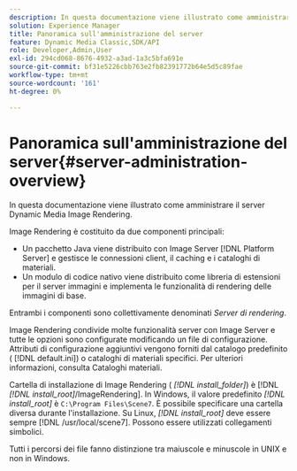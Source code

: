 ```yaml
---
description: In questa documentazione viene illustrato come amministrare il server Dynamic Media Image Rendering.
solution: Experience Manager
title: Panoramica sull'amministrazione del server
feature: Dynamic Media Classic,SDK/API
role: Developer,Admin,User
exl-id: 294cd068-8676-4932-a3ad-1a3c5bfa691e
source-git-commit: bf31e5226cbb763e2fb82391772b64e5d5c89fae
workflow-type: tm+mt
source-wordcount: '161'
ht-degree: 0%

---
```


# Panoramica sull&#39;amministrazione del server{#server-administration-overview}

In questa documentazione viene illustrato come amministrare il server Dynamic Media Image Rendering.

Image Rendering è costituito da due componenti principali:

* Un pacchetto Java viene distribuito con Image Server [!DNL Platform Server] e gestisce le connessioni client, il caching e i cataloghi di materiali.
* Un modulo di codice nativo viene distribuito come libreria di estensioni per il server immagini e implementa le funzionalità di rendering delle immagini di base.

Entrambi i componenti sono collettivamente denominati *Server di rendering*.

Image Rendering condivide molte funzionalità server con Image Server e tutte le opzioni sono configurate modificando un file di configurazione. Attributi di configurazione aggiuntivi vengono forniti dal catalogo predefinito ( [!DNL default.ini]) o cataloghi di materiali specifici. Per ulteriori informazioni, consulta Cataloghi materiali.

Cartella di installazione di Image Rendering ( *[!DNL install_folder]*) è [!DNL *[!DNL install_root]*/ImageRendering]. In Windows, il valore predefinito *[!DNL install_root]* è `C:\Program Files\Scene7`. È possibile specificare una cartella diversa durante l&#39;installazione. Su Linux, *[!DNL install_root]* deve essere sempre [!DNL /usr/local/scene7]. Possono essere utilizzati collegamenti simbolici.

Tutti i percorsi dei file fanno distinzione tra maiuscole e minuscole in UNIX e non in Windows.
